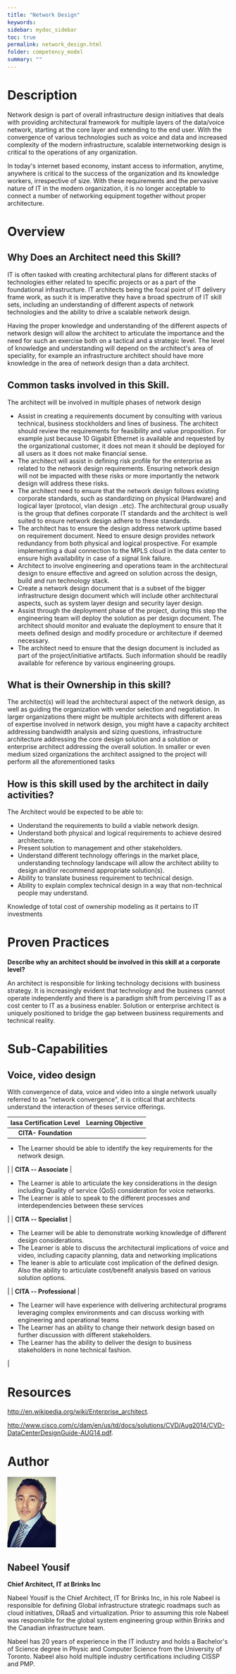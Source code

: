 ```yaml
---
title: "Network Design"
keywords: 
sidebar: mydoc_sidebar
toc: true
permalink: network_design.html
folder: competency_model
summary: ""
---
```


Description
===========

Network design is part of overall infrastructure design initiatives that deals with providing architectural framework for multiple layers of the data/voice network, starting at the core layer and extending to the end user. With the convergence of various technologies such as voice and data and increased complexity of the modern infrastructure, scalable internetworking design is critical to the operations of any organization.

In today's internet based economy, instant access to information, anytime, anywhere is critical to the success of the organization and its knowledge workers, irrespective of size. With these requirements and the pervasive nature of IT in the modern organization, it is no longer acceptable to connect a number of networking equipment together without proper architecture.

Overview
========

**Why Does an Architect need this Skill?**
------------------------------------------

IT is often tasked with creating architectural plans for different stacks of technologies either related to specific projects or as a part of the foundational infrastructure. IT architects being the focal point of IT delivery frame work, as such it is imperative they have a broad spectrum of IT skill sets, including an understanding of different aspects of network technologies and the ability to drive a scalable network design.

Having the proper knowledge and understanding of the different aspects of network design will allow the architect to articulate the importance and the need for such an exercise both on a tactical and a strategic level. The level of knowledge and understanding will depend on the architect's area of speciality, for example an infrastructure architect should have more knowledge in the area of network design than a data architect.

**Common tasks involved in this Skill.**
----------------------------------------

The architect will be involved in multiple phases of network design

-   Assist in creating a requirements document by consulting with various technical, business stockholders and lines of business. The architect should review the requirements for feasibility and value proposition. For example just because 10 Gigabit Ethernet is available and requested by the organizational customer, it does not mean it should be deployed for all users as it does not make financial sense.
-   The architect will assist in defining risk profile for the enterprise as related to the network design requirements. Ensuring network design will not be impacted with these risks or more importantly the network design will address these risks.
-   The architect need to ensure that the network design follows existing corporate standards, such as standardizing on physical (Hardware) and logical layer (protocol, vlan design ..etc). The architectural group usually is the group that defines corporate IT standards and the architect is well suited to ensure network design adhere to these standards.
-   The architect has to ensure the design address network uptime based on requirement document. Need to ensure design provides network redundancy from both physical and logical prospective. For example implementing a dual connection to the MPLS cloud in the data center to ensure high availability in case of a signal link failure.
-   Architect to involve engineering and operations team in the architectural design to ensure effective and agreed on solution across the design, build and run technology stack.
-   Create a network design document that is a subset of the bigger infrastructure design document which will include other architectural aspects, such as system layer design and security layer design.
-   Assist through the deployment phase of the project, during this step the engineering team will deploy the solution as per design document. The architect should monitor and evaluate the deployment to ensure that it meets defined design and modify procedure or architecture if deemed necessary.
-   The architect need to ensure that the design document is included as part of the project/initiative artifacts. Such information should be readily available for reference by various engineering groups.

**What is their Ownership in this skill?**
------------------------------------------

The architect(s) will lead the architectural aspect of the network design, as well as guiding the organization with vendor selection and negotiation. In larger organizations there might be multiple architects with different areas of expertise involved in network design, you might have a capacity architect addressing bandwidth analysis and sizing questions, infrastructure architecture addressing the core design solution and a solution or enterprise architect addressing the overall solution. In smaller or even medium sized organizations the architect assigned to the project will perform all the aforementioned tasks

**How is this skill used by the architect in daily activities?**
----------------------------------------------------------------

The Architect would be expected to be able to:

-   Understand the requirements to build a viable network design.
-   Understand both physical and logical requirements to achieve desired architecture.
-   Present solution to management and other stakeholders.
-   Understand different technology offerings in the market place, understanding technology landscape will allow the architect ability to design and/or recommend appropriate solution(s).
-   Ability to translate business requirement to technical design.
-   Ability to explain complex technical design in a way that non-technical people may understand.

Knowledge of total cost of ownership modeling as it pertains to IT investments

Proven Practices
================

**Describe why an architect should be involved in this skill at a corporate level?**

An architect is responsible for linking technology decisions with business strategy. It is increasingly evident that technology and the business cannot operate independently and there is a paradigm shift from perceiving IT as a cost center to IT as a business enabler. Solution or enterprise architect is uniquely positioned to bridge the gap between business requirements and technical reality.

Sub-Capabilities
================

Voice, video design
-------------------

With convergence of data, voice and video into a single network usually referred to as "network convergence", it is critical that architects understand the interaction of theses service offerings.

| **Iasa Certification Level** | **Learning Objective** |
| :-: | :-: |
| **CITA- Foundation** |

-   The Learner should be able to identify the key requirements for the network design.

 |
| **CITA -- Associate** |

-   The Learner is able to articulate the key considerations in the design including Quality of service (QoS) consideration for voice networks.
-   The Learner is able to speak to the different processes and interdependencies between these services

 |
| **CITA -- Specialist** |

-   The Learner will be able to demonstrate working knowledge of different design considerations.
-   The Learner is able to discuss the architectural implications of voice and video, including capacity planning, data and networking implications
-   The leaner is able to articulate cost implication of the defined design. Also the ability to articulate cost/benefit analysis based on various solution options.

 |
| **CITA -- Professional** |

-   The Learner will have experience with delivering architectural programs leveraging complex environments and can discuss working with engineering and operational teams
-   The Learner has an ability to change their network design based on further discussion with different stakeholders.
-   The Learner has the ability to deliver the design to business stakeholders in none technical fashion.

 |

Resources
=========

http://en.wikipedia.org/wiki/Enterprise_architect.

http://www.cisco.com/c/dam/en/us/td/docs/solutions/CVD/Aug2014/CVD-DataCenterDesignGuide-AUG14.pdf.

Author
======

![Nabeel Yousif](media/n_yousif.jpg)
## **Nabeel Yousif**
**Chief Architect, IT at Brinks Inc**

Nabeel Yousif is the Chief Architect, IT for Brinks Inc, in his role Nabeel is responsible for defining Global infrastructure strategic roadmaps such as cloud initiatives, DRaaS and virtualization. Prior to assuming this role Nabeel was responsible for the global system engineering group within Brinks and the Canadian infrastructure team.

Nabeel has 20 years of experience in the IT industry and holds a Bachelor's of Science degree in Physic and Computer Science from the University of Toronto. Nabeel also hold multiple industry certifications including CISSP and PMP.

